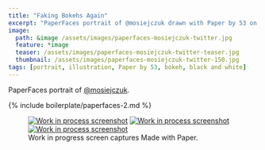 ```yaml
---
title: "Faking Bokehs Again"
excerpt: "PaperFaces portrait of @mosiejczuk drawn with Paper by 53 on an iPad."
image: 
  path: &image /assets/images/paperfaces-mosiejczuk-twitter.jpg 
  feature: *image
  teaser: /assets/images/paperfaces-mosiejczuk-twitter-teaser.jpg
  thumbnail: /assets/images/paperfaces-mosiejczuk-twitter-150.jpg
tags: [portrait, illustration, Paper by 53, bokeh, black and white]
---
```


PaperFaces portrait of [@mosiejczuk](http://twitter.com/mosiejczuk).

{% include boilerplate/paperfaces-2.md %}

<figure class="third">
  <a href="{{ site.url }}/assets/images/paperfaces-mosiejczuk-process-1-lg.jpg"><img src="{{ site.url }}/assets/images/paperfaces-mosiejczuk-process-1-600.jpg" alt="Work in process screenshot"></a>
  <a href="{{ site.url }}/assets/images/paperfaces-mosiejczuk-process-2-lg.jpg"><img src="{{ site.url }}/assets/images/paperfaces-mosiejczuk-process-2-600.jpg" alt="Work in process screenshot"></a>
  <a href="{{ site.url }}/assets/images/paperfaces-mosiejczuk-process-3-lg.jpg"><img src="{{ site.url }}/assets/images/paperfaces-mosiejczuk-process-3-600.jpg" alt="Work in process screenshot"></a>
  <figcaption>Work in progress screen captures Made with Paper.</figcaption>
</figure>
